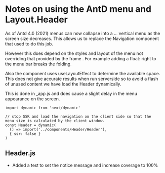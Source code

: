 # Notes on using the AntD menu and Layout.Header

As of Antd 4.0 (2021) menus can now collapse into a ... vertical menu as the screen size decreases. This allows us to replace the Navigation component that used to do this job.

However this does depend on the styles and layout of the menu not overriding that provided by the frame . For example adding a float: right to the menu bar breaks the folding.

Also the component uses useLayoutEffect to determine the available space. This does not give accurate results when run serverside so to avoid a flash of unused content we have load the Header dynamically.

This is done in _app.js and does cause a slight delay in the menu appearance on the screen.

    import dynamic from 'next/dynamic'

    // stop SSR and load the navigation on the client side so that the menu size is calculated by the client window.
    const Header = dynamic(
      () => import('../components/Header/Header'),
      { ssr: false }
    )


## Header.js

* Added a test to set the notice message and increase coverage to 100%